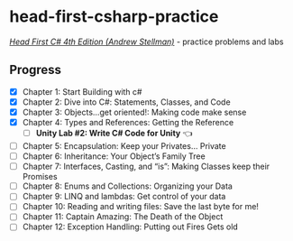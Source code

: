 # head-first-csharp-practice
_[Head First C# 4th Edition (Andrew Stellman)](<https://www.oreilly.com/library/view/head-first-c/9781491976692/>)_ - practice problems and labs

## Progress

- [x] Chapter 1: Start Building with c#
- [x] Chapter 2: Dive into C#: Statements, Classes, and Code
- [x] Chapter 3: Objects…get oriented!: Making code make sense
- [x] Chapter 4: Types and References: Getting the Reference
  - [ ] **Unity Lab #2: Write C# Code for Unity** 👈
- [ ] Chapter 5: Encapsulation: Keep your Privates… Private
- [ ] Chapter 6: Inheritance: Your Object’s Family Tree
- [ ] Chapter 7: Interfaces, Casting, and “is”: Making Classes keep their Promises
- [ ] Chapter 8: Enums and Collections: Organizing your Data
- [ ] Chapter 9: LINQ and lambdas: Get control of your data
- [ ] Chapter 10: Reading and writing files: Save the last byte for me!
- [ ] Chapter 11: Captain Amazing: The Death of the Object
- [ ] Chapter 12: Exception Handling: Putting out Fires Gets old